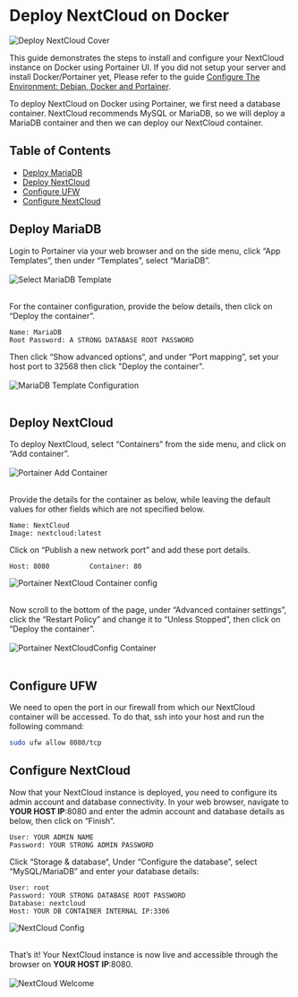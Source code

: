 <!-- omit in toc -->
# Deploy NextCloud on Docker
![Deploy NextCloud Cover](deploy-nextcloud-cover.jpg.webp)
<br/>

This guide demonstrates the steps to install and configure your NextCloud instance on Docker using Portainer UI. If you did not setup your server and install Docker/Portainer yet, Please refer to the guide [Configure The Environment: Debian, Docker and Portainer](/ConfigureTheEnvironment/ConfigureTheEnvironment.md).

To deploy NextCloud on Docker using Portainer, we first need a database container. NextCloud recommends MySQL or MariaDB, so we will deploy a MariaDB container and then we can deploy our NextCloud container.

<!-- omit in toc -->
## Table of Contents
- [Deploy MariaDB](#deploy-mariadb)
- [Deploy NextCloud](#deploy-nextcloud)
- [Configure UFW](#configure-ufw)
- [Configure NextCloud](#configure-nextcloud)

## Deploy MariaDB

Login to Portainer via your web browser and on the side menu, click “App Templates”, then under “Templates”, select “MariaDB”.
<br/><br/>
![Select MariaDB Template](portainer-mariadb-template.png.webp)
<br/><br/>

For the container configuration, provide the below details, then click on “Deploy the container”.
```
Name: MariaDB
Root Password: A STRONG DATABASE ROOT PASSWORD
```

Then click “Show advanced options“, and under “Port mapping”, set your host port to 32568 then click "Deploy the container".
<br/><br/>
![MariaDB Template Configuration](portainer-mariadb-template-config.png.webp)
<br/><br/>

## Deploy NextCloud

To deploy NextCloud, select “Containers” from the side menu, and click on “Add container”.
<br/><br/>
![Portainer Add Container](portainer-add-container.png.webp)
<br/><br/>

Provide the details for the container as below, while leaving the default values for other fields which are not specified below.
```
Name: NextCloud
Image: nextcloud:latest
```

Click on “Publish a new network port” and add these port details.
```
Host: 8080          Container: 80
```

![Portainer NextCloud Container config](portainer-nextcloud-config1.png.webp)
<br/><br/>

Now scroll to the bottom of the page, under “Advanced container settings”, click the “Restart Policy” and change it to “Unless Stopped”, then click on “Deploy the container”.
<br/><br/>
![Portainer NextCloudConfig Container](portainer-nextcloud-config2.png.webp)
<br/><br/>

## Configure UFW

We need to open the port in our firewall from which our NextCloud container will be accessed. To do that, ssh into your host and run the following command:
```bash
sudo ufw allow 8080/tcp
```

## Configure NextCloud

Now that your NextCloud instance is deployed, you need to configure its admin account and database connectivity. In your web browser, navigate to **YOUR HOST IP**:8080 and enter the admin account and database details as below, then click on “Finish”.

```
User: YOUR ADMIN NAME
Password: YOUR STRONG ADMIN PASSWORD
```
Click “Storage & database“, Under “Configure the database”, select “MySQL/MariaDB” and enter your database details:
```
User: root
Password: YOUR STRONG DATABASE ROOT PASSWORD
Database: nextcloud
Host: YOUR DB CONTAINER INTERNAL IP:3306
```
![NextCloud Config](nextcloud-config.png.webp)
<br/><br/>

That’s it! Your NextCloud instance is now live and accessible through the browser on **YOUR HOST IP**:8080.
<br/><br/>
![NextCloud Welcome](nextcloud-welcome.png.webp)
<br/><br/>